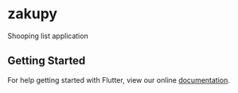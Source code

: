 # zakupy

Shooping list application

## Getting Started

For help getting started with Flutter, view our online
[documentation](https://flutter.io/).
